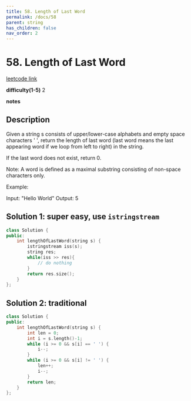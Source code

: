 ```yaml
---
title: 58. Length of Last Word
permalink: /docs/58
parent: string
has_children: false
nav_order: 2
---
```

# 58. Length of Last Word
[leetcode link](https://leetcode.com/problems/length-of-last-word/)

**difficulty(1-5)** 
2

**notes**   


## Description
Given a string s consists of upper/lower-case alphabets and empty space characters ' ', return the length of last word (last word means the last appearing word if we loop from left to right) in the string.

If the last word does not exist, return 0.

Note: A word is defined as a maximal substring consisting of non-space characters only.

Example:

Input: "Hello World"
Output: 5
 

## Solution 1: super easy, use `istringstream`
```c++
class Solution {
public:
    int lengthOfLastWord(string s) {
        istringstream iss(s);
        string res;
        while(iss >> res){
            // do nothing
        }
        return res.size();
    }
};
```

## Solution 2: traditional 
```c++
class Solution {
public:
    int lengthOfLastWord(string s) {
        int len = 0;
        int i = s.length()-1;
        while (i >= 0 && s[i] == ' ') {
            i--;
        }
        while (i >= 0 && s[i] != ' ') {
            len++;
            i--;
        }
        return len;
    }
};
```

<!-- 
Default label
{: .label }

Blue label
{: .label .label-blue }

Stable
{: .label .label-green }

New release
{: .label .label-purple }

Coming soon
{: .label .label-yellow }

Deprecated
{: .label .label-red } -->
